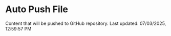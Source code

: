 # Auto Push File

Content that will be pushed to GitHub repository.
Last updated: 07/03/2025, 12:59:57 PM